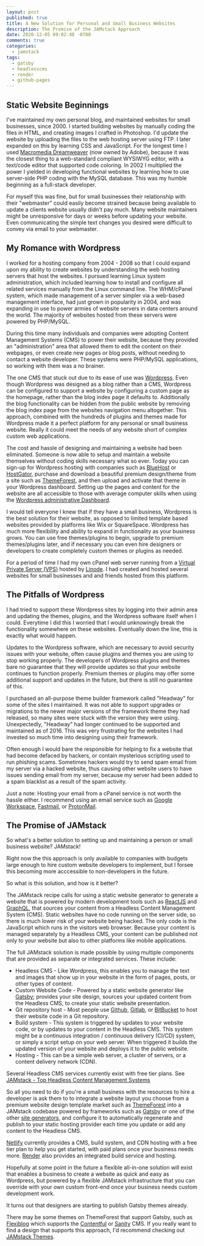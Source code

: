 ```yaml
---
layout: post
published: true
title: A New Solution for Personal and Small Business Websites
description: The Promise of the JAMstack Approach
date: 2020-12-05 09:02:40 -0700
comments: true
categories:
  - jamstack
tags:
  - gatsby
  - headlesscms
  - render
  - github-pages
---
```


## Static Website Beginnings

I've maintained my own personal blog, and maintained websites for small
businesses, since 2000. I started building websites by manually coding the files
in HTML, and creating images I crafted in Photoshop. I'd update the website by
uploading the files to the web hosting server using FTP. I later expanded on
this by learning CSS and JavaScript. For the longest time I used
[Macromedia Dreamweaver] (now owned by Adobe), because it was the closest thing
to a web-standard compliant WYSIWYG editor, with a text/code editor that
supported code coloring.<!--more--> In 2002 I multiplied the power I yielded in
developing functional websites by learning how to use server-side PHP coding
with the MySQL database. This was my humble beginning as a full-stack developer.

For myself this was fine, but for small businesses their relationship with
their "webmaster" could easily become strained because being available to update
a clients website usually didn't pay much. Many website maintainers might be
unresponsive for days or weeks before updating your website. Even communicating
the simple text changes you desired were difficult to convey via email to your
webmaster.
## My Romance with Wordpress

I worked for a hosting company from 2004 - 2008 so that I could expand upon my
ability to create websites by understanding the web hosting servers that host
the websites. I pursued learning Linux system administration, which included
learning how to install and configure all related services manually from the
Linux command line. The WHM/cPanel system, which made management of a server
simpler via a web-based management interface, had just grown in popularity in
2004, and was expanding in use to power armies of website servers in data
centers around the world. The majority of websites hosted from these servers
were powered by PHP/MySQL.

During this time many individuals and companies were adopting Content Management
Systems (CMS) to power their website, because they provided an "administration"
area that allowed them to edit the content on their webpages, or even create
new pages or blog posts, without needing to contact a website developer. These
systems were PHP/MySQL applications, so working with them was a no brainer.

The one CMS that stuck out due to its ease of use was [Wordpress]. Even though
Wordpress was designed as a blog rather than a CMS, Wordpress can be configured
to support a website by configuring a custom page as the homepage, rather
than the blog index page it defaults to. Additionally the blog functionality can
be hidden from the public website by removing the blog index page from the
websites navigation menu altogether. This approach, combined with the hundreds
of plugins and themes made for Wordpress made it a perfect platform for any
personal or small business website. Really it could meet the needs of any
website short of complex custom web applications.

The cost and hassle of designing and maintaining a website had been
eliminated. Someone is now able to setup and maintain a website themselves
without coding skills necessary what so ever. Today you can sign-up for
Wordpress hosting with companies such as [BlueHost] or [HostGator], purchase and
download a beautiful premium design/theme from a site such as [ThemeForest], and
then upload and activate that theme in your Wordpress dashboard. Setting up the
pages and content for the website are all accessible to those with average
computer skills when using the [Wordpress administrative Dashboard].

I would tell everyone I knew that if they have a small business, Wordpress is
the best solution for their website, as opposed to limited template based
websites provided by platforms like Wix or SquareSpace. Wordpress has much more
flexibility and ability to expand in functionality as your business grows. You
can use free themes/plugins to begin, upgrade to premium themes/plugins later,
and if necessary you can even hire designers or developers to create completely
custom themes or plugins as needed.

For a period of time I had my own cPanel web server running from a [Virtual
Private Server (VPS)] hosted by [Linode]. I had created and hosted several
websites for small businesses and and friends hosted from this platform.

## The Pitfalls of Wordpress

I had tried to support these Wordpress sites by logging into their admin area
and updating the themes, plugins, and the Wordpress software itself when I
could. Everytime I did this I worried that I would unknowingly break the
functionality somewhere on these websites. Eventually down the line, this is
exactly what would happen.

Updates to the Wordpress software, which are necessary to avoid security issues
with your website, often cause plugins and themes you are using to stop working
properly. The developers of Wordpress plugins and themes bare no guarantee that
they will provide updates so that your website continues to function properly.
Premium themes or plugins may offer some additional support and updates in the
future, but there is still no guarantee of this.

I purchased an all-purpose theme builder framework called "Headway" for some of
the sites I maintained. It was not able to support upgrades or migrations to the
newer major versions of the framework theme they had released, so many sites
were stuck with the version they were using. Unexpectedly, "Headway" had longer
continued to be supported and maintained as of 2016. This was very frustrating
for the websites I had invested so much time into designing using their
framework.

Often enough I would bare the responsible for helping to fix a website that had
become defaced by hackers, or contain mysterious scripting used to run phishing
scams. Sometimes hackers would try to send spam email from my server via a
hacked website, thus causing other website users to have issues sending email
from my server, because my server had been added to a spam blacklist as a result
of the spam activity.

Just a note: Hosting your email from a cPanel service is not worth the hassle
either. I recommend using an email service such as [Google Workspace],
[Fastmail], or [ProtonMail].

## The Promise of JAMstack

So what's a better solution to setting up and maintaining a person or small
business website? JAMstack!

Right now the this approach is only available to companies with budgets large
enough to hire custom website developers to implement, but I forsee this
becoming more acccessible to non-developers in the future.

So what is this solution, and how is it better?

The JAMstack recipe calls for using a static website generator to generate a
website that is powered by modern development tools such as [ReactJS] and
[GraphQL], that sources your content from a Headless Content Management System
(CMS). Static websites have no code running on the server side, so there is much
lower risk of your website being hacked. The only code is the JavaScript which
runs in the visitors web browser. Because your content is managed separately
by a Headless CMS, your content can be published not only to your website but
also to other platforms like mobile applications.

The full JAMstack solution is made possible by using multiple components that
are provided as separate or integrated services. These include:

* Headless CMS - Like Wordpress, this enables you to manage the text and images
  that show up in your website in the form of pages, posts, or other types of
  content.
* Custom Website Code - Powered by a static website generator like [Gatsby];
  provides your site design, sources your updated content from the Headless
  CMS, to create your static website presentation.
* Git repository host - Most people use [Github], [Gitlab], or [BitBucket] to
  host their website code in a Git repository.
* Build system - This system is triggered by updates to your website code,
  or by updates to your content in the Headless CMS. This system might be a
  continuous integration / continuous delivery (CI/CD) system, or simply
  a script setup on your web server. When triggered it builds the updated
  version of your website and deploys it to the public website.
* Hosting - This can be a simple web server, a cluster of servers, or a content
  delivery network (CDN).

Several Headless CMS services currently exist with free tier plans.
See [JAMstack - Top Headless Content Management Systems]

So all you need to do if you're a small business with the resources to hire a
developer is ask them to to integrate a website layout you choose from a premium
website design template market such as [ThemeForest] into a JAMstack codebase
powered by frameworks such as [Gatsby] or one of the other [site generators],
and configure it to automatically regenerate and publish to your static hosting
provider each time you update or add any content to the Headless CMS.

[Netlify] currently provides a CMS, build system, and CDN hosting with a free
tier plan to help you get started, with paid plans once your business needs
more. [Render] also provides an integrated build service and hosting.

Hopefully at some point in the future a flexible all-in-one solution will exist
that enables a business to create a website as quick and easy as Wordpress, but
powered by a flexible JAMstack infrastructure that you can override with your
own custom front-end once your business needs custom development work.

It turns out that designers are starting to publish Gatsby themes already.

There may be some themes on ThemeForest that support Gatsby, such as [Flexiblog]
which supports the [Contentful] or [Sanity] CMS. If you really want to find a
design that supports this approach, I'd recommend checking out
[JAMstack Themes].

[Flexiblog]: https://themeforest.net/item/flexiblog-react-gatsby-blog-template/27538998
[JAMstack Themes]: https://jamstackthemes.dev/
[Macromedia Dreamweaver]: https://en.wikipedia.org/wiki/Adobe_Dreamweaver
[Wordpress]: https://wordpress.org/
[Wordpress administrative Dashboard]: https://wordpress.com/support/dashboard/
[ThemeForest]: https://themeforest.net/category/wordpress
[BlueHost]: https://www.bluehost.com/wordpress
[HostGator]: https://www.hostgator.com/managed-wordpress-hosting
[Virtual Private Server (VPS)]: https://en.wikipedia.org/wiki/Virtual_private_server
[Linode]: https://www.linode.com/
[Google Workspace]: https://workspace.google.com/
[Fastmail]: https://www.fastmail.com/
[ProtonMail]: https://protonmail.com/
[Github]: https://github.com/
[Github Pages]: https://pages.github.com/
[Gitlab]: https://about.gitlab.com/
[Bitbucket]: https://bitbucket.org/
[What is JAMstack]: https://jamstack.org/what-is-jamstack/
[JAMstack - Top Headless Content Management Systems]: https://jamstack.org/headless-cms/
[Gatsby]: https://www.gatsbyjs.com/
[Site Generators]: https://jamstack.org/generators/
[Netlify]: https://www.netlify.com/
[Render]: https://render.com/
[ReactJS]: https://reactjs.org/
[GraphQL]: https://graphql.org/
[Sanity]: https://www.sanity.io/
[Contentful]: https://www.contentful.com/
